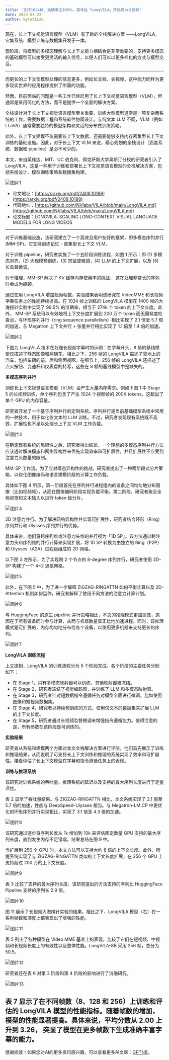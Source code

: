 ```yaml
---
title: '支持1024帧、准确率近100％，英伟达「LongVILA」开始发力长视频'
date: 2024-08-22
author: ByteAILab
---
```


现在，长上下文视觉语言模型（VLM）有了新的全栈解决方案 ——LongVILA，它集系统、模型训练与数据集开发于一体。

现阶段，将模型的多模态理解与长上下文能力相结合是非常重要的，支持更多模态的基础模型可以接受更灵活的输入信号，以便人们可以以更多样化的方式与模型交互。

---
而更长的上下文使模型处理的信息更多，例如长文档、长视频，这种能力同样为更多现实世界的应用程序提供了所需的功能。

然而，目前面临的问题是一些工作已经启用了长上下文视觉语言模型（VLM），但通常是采用简化的方法，而不是提供一个全面的解决方案。

全栈设计对于长上下文视觉语言模型至关重要。训练大型模型通常是一项复杂而系统的工作，需要数据工程和系统软件协同设计。与纯文本 LLM 不同，VLM（例如 LLaVA）通常需要独特的模型架构和灵活的分布式训练策略。

此外，长上下文建模不仅需要长上下文数据，还需要能够支持内存密集型长上下文训练的基础设施。因此，对于长上下文 VLM 来说，精心规划的全栈设计（涵盖系统、数据和 pipeline）是必不可少的。

本文，来自英伟达、MIT、UC 伯克利、得克萨斯大学奥斯汀分校的研究者引入了 LongVILA，这是一种用于训练和部署长上下文视觉语言模型的全栈解决方案，包括系统设计、模型训练策略和数据集构建。

![图片1](https://image.jiqizhixin.com/uploads/editor/c8a6ff17-1aec-49d7-b779-86873a5802f6/640.png)

- 论文地址：[https://arxiv.org/pdf/2408.10188](https://arxiv.org/pdf/2408.10188)
- 代码地址：[https://github.com/NVlabs/VILA/blob/main/LongVILA.md](https://github.com/NVlabs/VILA/blob/main/LongVILA.md)
- 论文标题：LONGVILA: SCALING LONG-CONTEXT VISUAL LANGUAGE MODELS FOR LONG VIDEOS

---

对于训练基础设施，该研究建立了一个高效且用户友好的框架，即多模态序列并行 (MM-SP)，它支持训练记忆 - 密集型长上下文 VLM。

对于训练 pipeline，研究者实施了一个五阶段训练流程，如图 1 所示：即 (1) 多模态对齐，(2) 大规模预训练，(3) 短监督微调，(4) LLM 的上下文扩展，以及 (5) 长监督微调。

对于推理，MM-SP 解决了 KV 缓存内存使用率的挑战， 这在处理非常长的序列时会成为瓶颈。

通过使用 LongVILA 增加视频帧数，实验结果表明该研究在 VideoMME 和长视频字幕任务上的性能持续提高。在 1024 帧上训练的 LongVILA 模型在 1400 帧的大海捞针实验中实现了 99.5% 的准确率，相当于 274k 个 token 的上下文长度。此外， MM-SP 系统可以有效地将上下文长度扩展到 200 万个 token 而无需梯度检查点，与环形序列并行（ring sequence parallelism）相比实现了 2.1 倍至 5.7 倍的加速，与 Megatron 上下文并行 + 张量并行相比实现了 1.1 倍至 1.4 倍的加速。

![图片2](https://image.jiqizhixin.com/uploads/editor/6b4dbe5a-76ba-48cf-8cf5-9e073543d979/640.png)

下图为 LongVILA 技术在处理长视频字幕时的示例：在字幕开头，8 帧的基线模型仅描述了静态图像和两辆车。相比之下，256 帧的 LongVILA 描述了雪地上的汽车，包括车辆的前、后和侧面视图。在细节上，256 帧的 LongVILA 还描述了点火按钮、变速杆和仪表盘的特写，这些在 8 帧的基线模型中是缺失的。

**多模态序列并行**

训练长上下文视觉语言模型（VLM）会产生大量内存需求。例如下图 1 中 Stage 5 的长视频训练，单个序列包含了产生 1024 个视频帧的 200K tokens，这超出了单个 GPU 的内存容量。

研究者开发了一个基于序列并行的定制系统。序列并行是当前基础模型系统中常用的一种技术，用于优化仅文本的 LLM 训练。不过，研究者发现现有系统既不高效，扩展性也不足以处理长上下文 VLM 工作负载。

![图片3](https://image.jiqizhixin.com/uploads/editor/f5fac625-70b9-4343-aa16-2a8aa906eceb/640.png)

在确定现有系统的局限性之后，研究者得出结论，一个理想的多模态序列并行方法应该通过解决模态和网络异构性来优先实现效率和可扩展性，并且扩展性不应受到注意力头数量的限制。

MM-SP 工作流。为了应对模态异构性的挑战，研究者提出了一种两阶段式分片策略，以优化图像编码和语言建模阶段的计算工作负载。

具体如下图 4 所示，第一阶段首先在序列并行进程组内的设备之间均匀地分布图像（比如视频帧），从而在图像编码阶段实现负载平衡。第二阶段，研究者聚合全局视觉和文本输入以进行 token 级分片。

![图片4](https://image.jiqizhixin.com/uploads/editor/f02a6e2a-fe9c-47bf-9b4b-fbb8395f1bf4/640.png)

2D 注意力并行。为了解决网络异构性并实现可扩展性，研究者结合环形（Ring）序列并行和 Ulysses 序列并行的优势。

具体来讲，他们将跨序列维或注意力头维的并行视为「1D SP」。该方法通过跨注意力头和序列维的并行计算来实现扩展，将 1D SP 转换为由独立的 Ring（P2P）和 Ulysses（A2A）进程组组成的 2D 网格。

以下图 3 左所示，为了实现跨 2 个节点的 8-degree 序列并行，研究者使用 2D-SP 构建了一个 4×2 通信网格。

![图片5](https://image.jiqizhixin.com/uploads/editor/4c44a7de-1352-4a78-a3c9-6bed6d164f04/640.png)

此外，在下图 5 中，为了进一步解释 ZIGZAG-RINGATTN 如何平衡计算以及 2D-Attention 机制如何运作，研究者解释了使用不同方法的注意力计算计划。

![图片6](https://image.jiqizhixin.com/uploads/editor/77dfc76a-a5b4-45e4-84f3-40a421c831f2/640.png)

与 HuggingFace 的原生 pipeline 并行策略相比，本文的推理模式更加高效，原因在于所有设备同时参与计算，从而与机器数量呈正比地加速进程。同时，该推理模式是可扩展的，内存均匀地分布给各个设备，以使用更多机器来支持更长的序列。

![图片7](https://image.jiqizhixin.com/uploads/editor/2687c19a-17a3-481d-bc0c-e2f6c6f990d4/640.png)

**LongVILA 训练流程**

上文提到，LongVILA 的训练流程分为 5 个阶段完成。各个阶段的主要任务分别如下：

- 在 Stage 1，只有多模态映射器可以训练，其他映射器被冻结。
- 在 Stage 2，研究者冻结了视觉编码器，并训练了 LLM 和多模态映射器。
- 在 Stage 3，研究者针对短数据指令遵循任务对模型全面进行微调，比如使用图像和短视频数据集。
- 在 Stage 4，研究者以持续预训练的方式，使用仅文本的数据集来扩展 LLM 的上下文长度。
- 在 Stage 5，研究者通过长视频监督微调来增强指令遵循能力。值得注意的是，所有参数在该阶段是可训练的。

**实验结果**

研究者从系统和建模两个方面对本文全栈解决方案进行评估。他们首先展示了训练和推理结果，从而说明了可支持长上下文训练和推理的系统实现了效率和可扩展性。接着评估了长上下文模型在字幕和指令遵循任务上的表现。

**训练与推理系统**

该研究对训练系统的吞吐量、推理系统的延迟以及支持的最大序列长度进行了定量评估。

表 2 显示了吞吐量结果。与 ZIGZAG-RINGATTN 相比，本文系统实现了 2.1 倍至 5.7 倍的加速，性能与 DeepSpeed-Ulysses 相当。与 Megatron-LM CP 中更优化的环形序列并行实现相比，实现了 3.1 倍至 4.3 倍的加速。

![图片8](https://image.jiqizhixin.com/uploads/editor/ddf26f53-5642-4a8f-8edd-33b1e8511b11/640.png)

该研究通过逐步将序列长度从 1k 增加到 10k 来评估固定数量 GPU 支持的最大序列长度，直到发生内存不足错误。结果总结在图 9 中。

当扩展到 256 个 GPU 时，本文方法可以支持大约 8 倍的上下文长度。此外，所提系统实现了与 ZIGZAG-RINGATTN 类似的上下文长度扩展，在 256 个 GPU 上支持超过 200 万的上下文长度。

![图片9](https://image.jiqizhixin.com/uploads/editor/cd837ab4-d6d0-49e5-8354-66ea54151ce2/640.png)

表 3 比较了支持的最大序列长度，该研究提出的方法支持的序列比 HuggingFace Pipeline 支持的序列长 2.9 倍。

![图片10](https://image.jiqizhixin.com/uploads/editor/04624a3c-3880-4140-908d-42e00b26083d/640.png)

图 11 展示了长视频大海捞针实验的结果。相比之下，LongVILA 模型（右）在一系列帧数和深度上都表现出了增强的性能。

![图片11](https://image.jiqizhixin.com/uploads/editor/d070481b-3cb6-4650-9b63-3e3e0ab4cfeb/640.png)

表 5 列出了各种模型在 Video MME 基准上的表现，比较了它们在短视频、中视频和长视频长度上的有效性以及整体性能。LongVILA-8B 采用 256 帧，总分为 50.5。

![图片12](https://image.jiqizhixin.com/uploads/editor/bbf4a5b7-082e-42c6-89de-72ad30b3fe4a/640.png)

研究者还在表 6 对第 3 阶段和第 4 阶段的影响进行了消融研究。

![图片13](https://image.jiqizhixin.com/uploads/editor/8917b540-21ee-411d-afc6-9f7fd4d30377/640.png)

表 7 显示了在不同帧数（8、128 和 256）上训练和评估的 LongVILA 模型的性能指标。随着帧数的增加，模型的性能显著提高。具体来说，平均分数从 2.00 上升到 3.26， 突显了模型在更多帧数下生成准确丰富字幕的能力。
---
感谢阅读！如果您对AI的更多资讯感兴趣，可以查看更多AI文章：[GPTNB](https://gptnb.com)。
